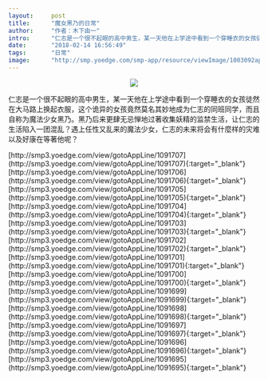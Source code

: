 ```yaml
---
layout:     post
title:      "魔女黑乃的日常"
author:     "作者：木下由一"
intro:      "仁志是一个很不起眼的高中男生，某一天他在上学途中看到一个穿睡衣的女孩徒然在大马路上换起衣服，这个诡异的女孩竟然莫名其妙地成为仁志的同班同学，而且自称为魔法少女黑乃。黑乃后来更肆无忌惮地过著收集妖精的监禁生活，让仁志的生活陷入一团混乱？遇上任性又乱来的魔法少女，仁志的未来将会有什麼样的灾难以及好康在等著他呢？"
date:       "2018-02-14 16:56:49"
tags:       "日常"
image:      "http://smp.yoedge.com/smp-app/resource/viewImage/1003092appline.png"
---
```

<div style="text-align: center">
<p><img src="http://smp.yoedge.com/smp-app/resource/viewImage/1003092appline.png"/></p>
</div>
<p class="post-meta">
<span>仁志是一个很不起眼的高中男生，某一天他在上学途中看到一个穿睡衣的女孩徒然在大马路上换起衣服，这个诡异的女孩竟然莫名其妙地成为仁志的同班同学，而且自称为魔法少女黑乃。黑乃后来更肆无忌惮地过著收集妖精的监禁生活，让仁志的生活陷入一团混乱？遇上任性又乱来的魔法少女，仁志的未来将会有什麼样的灾难以及好康在等著他呢？</span>
</p>
[http://smp3.yoedge.com/view/gotoAppLine/1091707](http://smp3.yoedge.com/view/gotoAppLine/1091707){:target="_blank"}
[http://smp3.yoedge.com/view/gotoAppLine/1091706](http://smp3.yoedge.com/view/gotoAppLine/1091706){:target="_blank"}
[http://smp3.yoedge.com/view/gotoAppLine/1091705](http://smp3.yoedge.com/view/gotoAppLine/1091705){:target="_blank"}
[http://smp3.yoedge.com/view/gotoAppLine/1091704](http://smp3.yoedge.com/view/gotoAppLine/1091704){:target="_blank"}
[http://smp3.yoedge.com/view/gotoAppLine/1091703](http://smp3.yoedge.com/view/gotoAppLine/1091703){:target="_blank"}
[http://smp3.yoedge.com/view/gotoAppLine/1091702](http://smp3.yoedge.com/view/gotoAppLine/1091702){:target="_blank"}
[http://smp3.yoedge.com/view/gotoAppLine/1091701](http://smp3.yoedge.com/view/gotoAppLine/1091701){:target="_blank"}
[http://smp3.yoedge.com/view/gotoAppLine/1091700](http://smp3.yoedge.com/view/gotoAppLine/1091700){:target="_blank"}
[http://smp3.yoedge.com/view/gotoAppLine/1091699](http://smp3.yoedge.com/view/gotoAppLine/1091699){:target="_blank"}
[http://smp3.yoedge.com/view/gotoAppLine/1091698](http://smp3.yoedge.com/view/gotoAppLine/1091698){:target="_blank"}
[http://smp3.yoedge.com/view/gotoAppLine/1091697](http://smp3.yoedge.com/view/gotoAppLine/1091697){:target="_blank"}
[http://smp3.yoedge.com/view/gotoAppLine/1091696](http://smp3.yoedge.com/view/gotoAppLine/1091696){:target="_blank"}
[http://smp3.yoedge.com/view/gotoAppLine/1091695](http://smp3.yoedge.com/view/gotoAppLine/1091695){:target="_blank"}


